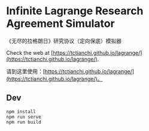 # Infinite Lagrange Research Agreement Simulator

《无尽的拉格朗日》研究协议（定向保底）模拟器

Check the web at [https://tctianchi.github.io/lagrange/](https://tctianchi.github.io/lagrange/).

请到这里使用：[https://tctianchi.github.io/lagrange/](https://tctianchi.github.io/lagrange/)。

## Dev

```
npm install
npm run serve
npm run build
```
